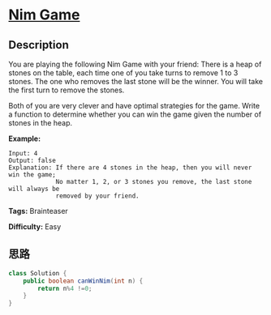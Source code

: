 # [Nim Game][title]

## Description

You are playing the following Nim Game with your friend: There is a heap of
stones on the table, each time one of you take turns to remove 1 to 3 stones.
The one who removes the last stone will be the winner. You will take the first
turn to remove the stones.

Both of you are very clever and have optimal strategies for the game. Write a
function to determine whether you can win the game given the number of stones
in the heap.

**Example:**
            Input: 4    Output: false     Explanation: If there are 4 stones in the heap, then you will never win the game;                 No matter 1, 2, or 3 stones you remove, the last stone will always be                  removed by your friend.


**Tags:** Brainteaser

**Difficulty:** Easy

## 思路

``` java
class Solution {
    public boolean canWinNim(int n) {
        return n%4 !=0;
    }
}
```

[title]: https://leetcode.com/problems/nim-game
